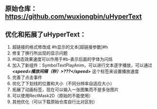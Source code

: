 ## 原始仓库：https://github.com/wuxiongbin/uHyperText
## 优化和拓展了uHyperText：

1. 超链接的格式修改成 #h显示的文本[超链接参数]#h
2. 修复了换行所出现的显示问题
3. #l动态效果速度可以作用于#b-表示后面的字体为闪烁
4. 加入了新组件：SymbolTextPlayAnim，可以进行文本逐字播放，可以通过 ***<speed=播放间隔（秒）>???\</speed>*** 这个标签来设置播放速度
5. 完善了点击事件
6. 优化了下划线的位置和大小（不同分辨率自适应大小）
7. 拓展了动画标签，现在可以输入一张图集而不是多张图片
8. 可以使用RectMask2D（原始的不能使用）
9. 其他优化（可以下载原始仓库自行比对区别）


